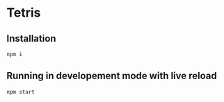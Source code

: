 # Tetris

## Installation

```bash
npm i
```

## Running in developement mode with live reload

```bash
npm start
```
